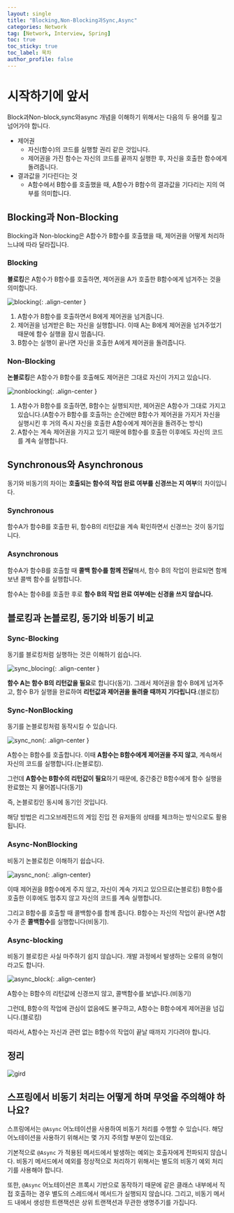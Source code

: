 ```yaml
---
layout: single
title: "Blocking,Non-Blocking과Sync,Async"
categories: Network
tag: [Network, Interview, Spring]
toc: true
toc_sticky: true
toc_label: 목차
author_profile: false
---
```


# 시작하기에 앞서

Block과Non-block,sync와async 개념을 이해하기 위해서는 다음의 두 용어를 짚고 넘어가야 합니다.

- 제어권
  - 자신(함수)의 코드를 실행할 권리 같은 것입니다.
  - 제어권을 가진 함수는 자신의 코드를 끝까지 실행한 후, 자신을 호출한 함수에게 돌려줍니다.
- 결과값을 기다린다는 것
  - A함수에서 B함수를 호출했을 때, A함수가 B함수의 결과값을 기다리는 지의 여부를 의미합니다.

## Blocking과 Non-Blocking

Blocking과 Non-blocking은 A함수가 B함수를 호출했을 때, 제어권을 어떻게 처리하느냐에 따라 달라집니다.

### Blocking

**블로킹**은 A함수가 B함수를 호출하면, 제어권을 A가 호출한 B함수에게 넘겨주는 것을 의미합니다.

![blocking]({{site.url}}/images/2025-04-05-Block_Sync/blocking.png){: .align-center }

1. A함수가 B함수를 호출하면서 B에게 제어권을 넘겨줍니다.
2. 제어권을 넘겨받은 B는 자신을 실행합니다. 이때 A는 B에게 제어권을 넘겨주었기 때문에 함수 실행을 잠시 멈춥니다.
3. B함수는 실행이 끝나면 자신을 호출한 A에게 제어권을 돌려줍니다.

### Non-Blocking

**논블로킹**은 A함수가 B함수를 호출해도 제어권은 그대로 자신이 가지고 있습니다.

![nonblocking]({{site.url}}/images/2025-04-05-Block_Sync/nonblocking.png){: .align-center }

1. A함수가 B함수를 호출하면, B함수는 실행되지만, 제어권은 A함수가 그대로 가지고 있습니다.(A함수가 B함수를 호출하는 순간에만 B함수가 제어권을 가지거 자신을 실행시킨 후 거의 즉시 자신을 호출한 A함수에게 제어권을 돌려주는 방식)
2. A함수는 계속 제어권을 가지고 있기 때문에 B함수를 호출한 이후에도 자신의 코드를 계속 실행합니다.

## Synchronous와 Asynchronous

동기와 비동기의 차이는 **호출되는 함수의 작업 완료 여부를 신경쓰는 지 여부**의 차이입니다.

### Synchronous

함수A가 함수B를 호출한 뒤, 함수B의 리턴값을 계속 확인하면서 신경쓰는 것이 동기입니다.

### Asynchronous

함수A가 함수B를 호출할 때 **콜백 함수를 함께 전달**해서, 함수 B의 작업이 완료되면 함께 보낸 콜백 함수를 실행합니다.

함수A는 함수B를 호출한 후로 **함수 B의 작업 완료 여부에는 신경을 쓰지 않습니다.**

## 블로킹과 논블로킹, 동기와 비동기 비교

### Sync-Blocking

동기를 블로킹처럼 실행하는 것은 이해하기 쉽습니다.

![sync_blocing]({{site.url}}/images/2025-04-05-Block_Sync/sync_blocing.png){: .align-center }

**함수 A는 함수 B의 리턴값을 필요**로 합니다(동기). 그래서 제어권을 함수 B에게 넘겨주고, 함수 B가 실행을 완료하여 **리턴값과 제어권을 돌려줄 때까지 기다립니다**.(블로킹)

### Sync-NonBlocking

동기를 논블로킹처럼 동작시킬 수 있습니다.

![sync_non]({{site.url}}/images/2025-04-05-Block_Sync/sync_non.png){: .align-center }

A함수는  B함수를 호출합니다. 이때 **A함수는 B함수에게 제어권을 주지 않고**, 계속해서 자신의 코드를 실행합니다.(논블로킹).

그런데 **A함수는 B함수의 리턴값이 필요**하기 때문에, 중간중간 B함수에게 함수 실행을 완료했는 지 물어봅니다(동기)

즉, 논블로킹인 동시에 동기인 것입니다.

해당 방법은 리그오브레전드의 게임 진입 전 유저들의 상태를 체크하는 방식으로도 활용됩니다.

### Async-NonBlocking

비동기 논블로킹은 이해하기 쉽습니다.

![aysnc_non]({{site.url}}/images/2025-04-05-Block_Sync/aysnc_non.png){: .align-center}

이때 제어권을 B함수에게 주지 않고, 자신이 계속 가지고 있으므로(논블로킹) B함수를 호출한 이후에도 멈추지 않고 자신의 코드를 계속 실행합니다.

그리고 B함수를 호출할 때 콜백함수를 함께 줍니다. B함수는 자신의 작업이 끝나면 A함수가 준 **콜백함수**를 실행합니다(비동기).

### Async-blocking

비동기 블로킹은 사실 마주하기 쉽지 않습니다. 개발 과정에서 발생하는 오류의 유형이라고도 합니다.

 ![async_block]({{site.url}}/images/2025-04-05-Block_Sync/async_block.png){: .align-center}

A함수는 B함수의 리턴값에 신경쓰지 않고, 콜백함수를 보냅니다.(비동기)

그런데, B함수의 작업에 관심이 없음에도 불구하고, A함수는 B함수에게 제어권을 넘깁니다.(블로킹)

따라서, A함수는 자신과 관련 없는 B함수의 작업이 끝날 때까지 기다려야 합니다.

## 정리

![gird]({{site.url}}/images/2025-04-05-Block_Sync/gird.png)

## 스프링에서 비동기 처리는 어떻게 하며 무엇을 주의해야 하나요?

스프링에서는 `@Async` 어노테이션을 사용하여 비동기 처리를 수행할 수 있습니다. 해당 어노테이션을 사용하기 위해서는 몇 가지 주의할 부분이 있는데요. 

기본적으로 `@Async` 가 적용된 메서드에서 발생하는 예외는 호출자에게 전파되지 않습니다. 비동기 메서드에서 예외를 정상적으로 처리하기 위해서는 별도의 비동기 예외 처리기를 사용해야 합니다.

또한, `@Async` 어노테이션은 프록시 기반으로 동작하기 때문에 같은 클래스 내부에서 직접 호출하는 경우 별도의 스레드에서 메서드가 실행되지 않습니다. 그리고, 비동기 메서드 내에서 생성한 트랜잭션은 상위 트랜잭션과 무관한 생명주기를 가집니다.
